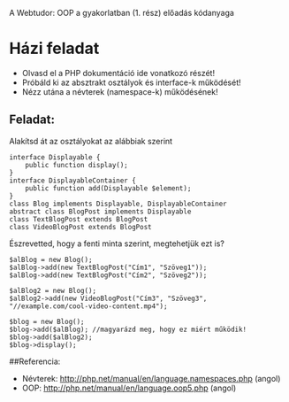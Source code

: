 A Webtudor: OOP a gyakorlatban (1. rész) előadás kódanyaga

# Házi feladat

- Olvasd el a PHP dokumentáció ide vonatkozó részét!
- Próbáld ki az absztrakt osztályok és interface-k működését!
- Nézz utána a névterek (namespace-k) működésének!

## Feladat:
Alakítsd át az osztályokat az alábbiak szerint

    interface Displayable {
        public function display();
    }
    interface DisplayableContainer {
        public function add(Displayable $element);
    }
    class Blog implements Displayable, DisplayableContainer
    abstract class BlogPost implements Displayable
    class TextBlogPost extends BlogPost
    class VideoBlogPost extends BlogPost
    
Észrevetted, hogy a fenti minta szerint, megtehetjük ezt is?

    $alBlog = new Blog();
    $alBlog->add(new TextBlogPost("Cím1", "Szöveg1"));
    $alBlog->add(new TextBlogPost("Cím2", "Szöveg2"));
    
    $alBlog2 = new Blog();
    $alBlog2->add(new VideoBlogPost("Cím3", "Szöveg3", "//example.com/cool-video-content.mp4");
    
    $blog = new Blog();
    $blog->add($alBlog); //magyarázd meg, hogy ez miért működik!
    $blog->add($alBlog2);
    $blog->display();

##Referencia:    
- Névterek: http://php.net/manual/en/language.namespaces.php (angol)
- OOP: http://php.net/manual/en/language.oop5.php (angol)
